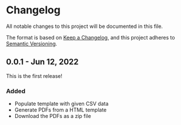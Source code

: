 # Changelog

All notable changes to this project will be documented in this file.

The format is based on [Keep a Changelog](https://keepachangelog.com/en/1.1.0/),
and this project adheres to
[Semantic Versioning](https://semver.org/spec/v2.0.0.html).

## 0.0.1 - Jun 12, 2022

This is the first release!

### Added

- Populate template with given CSV data
- Generate PDFs from a HTML template
- Download the PDFs as a zip file
